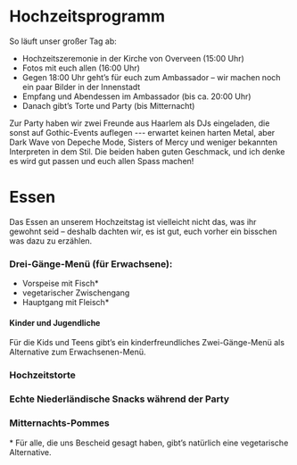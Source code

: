 
# Hochzeitsprogramm

So läuft unser großer Tag ab:

- Hochzeitszeremonie in der Kirche von Overveen (15:00 Uhr)  
- Fotos mit euch allen (16:00 Uhr)  
- Gegen 18:00 Uhr geht’s für euch zum Ambassador – wir machen noch ein paar Bilder in der Innenstadt  
- Empfang und Abendessen im Ambassador (bis ca. 20:00 Uhr)  
- Danach gibt’s Torte und Party (bis Mitternacht)

Zur Party haben wir zwei Freunde aus Haarlem als DJs eingeladen, die sonst auf Gothic-Events auflegen --- 
erwartet keinen harten Metal, aber Dark Wave von Depeche Mode, Sisters of Mercy und weniger bekannten
Interpreten in dem Stil. Die beiden haben guten Geschmack, und ich denke es wird gut passen und euch allen
Spass machen! 


# Essen

Das Essen an unserem Hochzeitstag ist vielleicht nicht das, was ihr gewohnt seid – deshalb dachten wir, es ist gut, euch vorher ein bisschen was dazu zu erzählen.

### Drei-Gänge-Menü (für Erwachsene):

- Vorspeise mit Fisch*  
- vegetarischer Zwischengang  
- Hauptgang mit Fleisch*

#### Kinder und Jugendliche

Für die Kids und Teens gibt’s ein kinderfreundliches Zwei-Gänge-Menü als Alternative zum Erwachsenen-Menü.

### Hochzeitstorte

### Echte Niederländische Snacks während der Party

### Mitternachts-Pommes 

\* Für alle, die uns Bescheid gesagt haben, gibt’s natürlich eine vegetarische Alternative.

